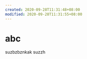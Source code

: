 ```yaml
---
created: 2020-09-28T11:31:48+08:00
modified: 2020-09-28T11:31:55+08:00
---
```


# abc

suzbzbznkak
suzzh